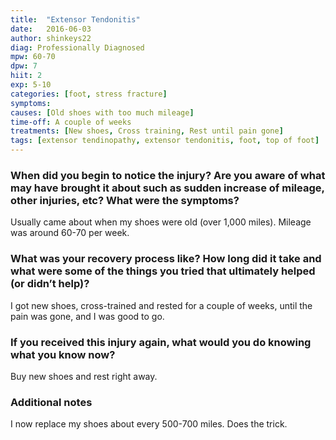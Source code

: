 ```yaml
---
title:  "Extensor Tendonitis"
date:   2016-06-03
author: shinkeys22
diag: Professionally Diagnosed
mpw: 60-70
dpw: 7
hiit: 2
exp: 5-10
categories: [foot, stress fracture]
symptoms: 
causes: [Old shoes with too much mileage]
time-off: A couple of weeks
treatments: [New shoes, Cross training, Rest until pain gone]
tags: [extensor tendinopathy, extensor tendonitis, foot, top of foot]
---
```

  
### When did you begin to notice the injury? Are you aware of what may have brought it about such as sudden increase of mileage, other injuries, etc? What were the symptoms?

Usually came about when my shoes were old (over 1,000 miles). Mileage was around 60-70 per week.

### What was your recovery process like? How long did it take and what were some of the things you tried that ultimately helped (or didn’t help)?

I got new shoes, cross-trained and rested for a couple of weeks, until the pain was gone, and I was good to go.

### If you received this injury again, what would you do knowing what you know now?

Buy new shoes and rest right away.

### Additional notes

I now replace my shoes about every 500-700 miles. Does the trick.


